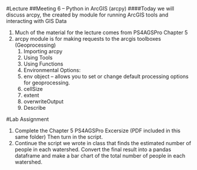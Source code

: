 #Lecture
##Meeting 6 – Python in ArcGIS (arcpy)
####Today we will discuss arcpy, the created by module for running ArcGIS tools and interacting with GIS Data

1. Much of the material for the lecture comes from PS4AGSPro Chapter 5
2. arcpy module is for making requests to the arcgis toolboxes (Geoprocessing)
   1. Importing arcpy
   2. Using Tools
   3. Using Functions
   4. Environmental Options:
   5. env object – allows you to set or change default processing options for geoprocessing.
     1. cellSize
     2. extent
     3. overwriteOutput
   6. Describe
   
#Lab Assignment

1. Complete the Chapter 5 PS4AGSPro Excersize (PDF included in this same folder)  Then turn in the script.
2. Continue the script we wrote in class that finds the estimated number of people in each watershed.  Convert the final result into a pandas dataframe and make a bar chart of the total number of people in each watershed. 